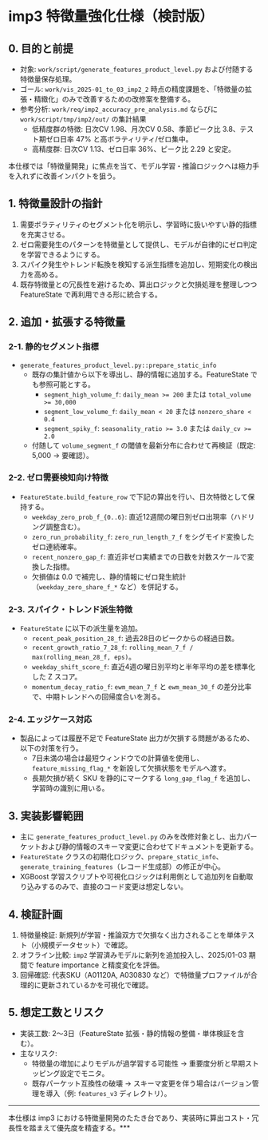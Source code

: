 # imp3 特徴量強化仕様（検討版）

## 0. 目的と前提
- 対象: `work/script/generate_features_product_level.py` および付随する特徴量保存処理。
- ゴール: `work/vis_2025-01_to_03_imp2_2` 時点の精度課題を、「特徴量の拡張・精緻化」のみで改善するための改修案を整備する。
- 参考分析: `work/req/imp2_accuracy_pre_analysis.md` ならびに `work/script/tmp/imp2/out/` の集計結果  
  - 低精度群の特徴: 日次CV 1.98、月次CV 0.58、季節ピーク比 3.8、テスト期ゼロ日率 47% と高ボラティリティ/ゼロ集中。
  - 高精度群: 日次CV 1.13、ゼロ日率 36%、ピーク比 2.29 と安定。

本仕様では「特徴量開発」に焦点を当て、モデル学習・推論ロジックへは極力手を入れずに改善インパクトを狙う。

## 1. 特徴量設計の指針
1. 需要ボラティリティのセグメント化を明示し、学習時に扱いやすい静的指標を充実させる。
2. ゼロ需要発生のパターンを特徴量として提供し、モデルが自律的にゼロ判定を学習できるようにする。
3. スパイク発生やトレンド転換を検知する派生指標を追加し、短期変化の検出力を高める。
4. 既存特徴量との冗長性を避けるため、算出ロジックと欠損処理を整理しつつ FeatureState で再利用できる形に統合する。

## 2. 追加・拡張する特徴量
### 2-1. 静的セグメント指標
- `generate_features_product_level.py::prepare_static_info`
  - 既存の集計値から以下を導出し、静的情報に追加する。FeatureState でも参照可能とする。
    - `segment_high_volume_f`: `daily_mean >= 200` または `total_volume >= 30,000`
    - `segment_low_volume_f`: `daily_mean < 20` または `nonzero_share < 0.4`
    - `segment_spiky_f`: `seasonality_ratio >= 3.0` または `daily_cv >= 2.0`
  - 付随して `volume_segment_f` の閾値を最新分布に合わせて再検証（既定: 5,000 → 要確認）。

### 2-2. ゼロ需要検知向け特徴
- `FeatureState.build_feature_row` で下記の算出を行い、日次特徴として保持する。
  - `weekday_zero_prob_f_{0..6}`: 直近12週間の曜日別ゼロ出現率（ハドリング調整含む）。
  - `zero_run_probability_f`: `zero_run_length_7_f` をシグモイド変換したゼロ連続確率。
  - `recent_nonzero_gap_f`: 直近非ゼロ実績までの日数を対数スケールで変換した指標。
  - 欠損値は 0.0 で補完し、静的情報にゼロ発生統計（`weekday_zero_share_f_*` など）を併記する。

### 2-3. スパイク・トレンド派生特徴
- `FeatureState` に以下の派生量を追加。
  - `recent_peak_position_28_f`: 過去28日のピークからの経過日数。
  - `recent_growth_ratio_7_28_f`: `rolling_mean_7_f / max(rolling_mean_28_f, eps)`。
  - `weekday_shift_score_f`: 直近4週の曜日別平均と半年平均の差を標準化した Z スコア。
  - `momentum_decay_ratio_f`: `ewm_mean_7_f` と `ewm_mean_30_f` の差分比率で、中期トレンドへの回帰度合いを測る。

### 2-4. エッジケース対応
- 製品によっては履歴不足で FeatureState 出力が欠損する問題があるため、以下の対策を行う。
  - 7日未満の場合は最短ウィンドウでの計算値を使用し、`feature_missing_flag_*` を新設して欠損状態をモデルへ渡す。
  - 長期欠損が続く SKU を静的にマークする `long_gap_flag_f` を追加し、学習時の識別に用いる。

## 3. 実装影響範囲
- 主に `generate_features_product_level.py` のみを改修対象とし、出力パーケットおよび静的情報のスキーマ変更に合わせてドキュメントを更新する。
- `FeatureState` クラスの初期化ロジック、`prepare_static_info`、`generate_training_features`（レコード生成部）の修正が中心。
- XGBoost 学習スクリプトや可視化ロジックは利用側として追加列を自動取り込みするのみで、直接のコード変更は想定しない。

## 4. 検証計画
1. 特徴量検証: 新規列が学習・推論双方で欠損なく出力されることを単体テスト（小規模データセット）で確認。
2. オフライン比較: `imp2` 学習済みモデルに新列を追加投入し、2025/01-03 期間で feature importance と精度変化を評価。
3. 回帰確認: 代表SKU（A01120A, A030830 など）で特徴量プロファイルが合理的に更新されているかを可視化で確認。

## 5. 想定工数とリスク
- 実装工数: 2〜3日（FeatureState 拡張・静的情報の整備・単体検証を含む）。
- 主なリスク:
  - 特徴量の増加によりモデルが過学習する可能性 → 重要度分析と早期ストッピング設定でモニタ。
  - 既存パーケット互換性の破壊 → スキーマ変更を伴う場合はバージョン管理を導入（例: `features_v3` ディレクトリ）。

---
本仕様は imp3 における特徴量開発のたたき台であり、実装時に算出コスト・冗長性を踏まえて優先度を精査する。***
